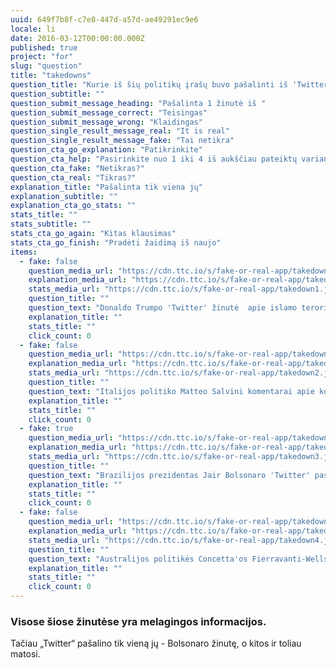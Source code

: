 ```yaml
---
uuid: 649f7b8f-c7e8-447d-a57d-ae49291ec9e6
locale: li
date: 2016-03-12T00:00:00.000Z
published: true
project: "for"
slug: "question"
title: "takedowns"
question_title: "Kurie iš šių politikų įrašų buvo pašalinti iš 'Twitter'?"
question_subtitle: ""
question_submit_message_heading: "Pašalinta 1 žinutė iš "
question_submit_message_correct: "Teisingas"
question_submit_message_wrong: "Klaidingas"
question_single_result_message_real: "It is real"
question_single_result_message_fake: "Tai netikra"
question_cta_go_explanation: "Patikrinkite"
question_cta_help: "Pasirinkite nuo 1 iki 4 iš aukščiau pateiktų variantų!"
question_cta_fake: "Netikras?"
question_cta_real: "Tikras?"
explanation_title: "Pašalinta tik viena jų"
explanation_subtitle: ""
explanation_cta_go_stats: ""
stats_title: ""
stats_subtitle: ""
stats_cta_go_again: "Kitas klausimas"
stats_cta_go_finish: "Pradėti žaidimą iš naujo"
items:
  - fake: false
    question_media_url: "https://cdn.ttc.io/s/fake-or-real-app/takedown1.jpg"
    explanation_media_url: "https://cdn.ttc.io/s/fake-or-real-app/takedown1.jpg"
    stats_media_url: "https://cdn.ttc.io/s/fake-or-real-app/takedown1.jpg"
    question_title: ""
    question_text: "Donaldo Trumpo 'Twitter' žinutė  apie islamo terorizmą, skirta Theresa'i May"
    explanation_title: ""
    stats_title: ""
    click_count: 0
  - fake: false
    question_media_url: "https://cdn.ttc.io/s/fake-or-real-app/takedown2.jpg"
    explanation_media_url: "https://cdn.ttc.io/s/fake-or-real-app/takedown2.jpg"
    stats_media_url: "https://cdn.ttc.io/s/fake-or-real-app/takedown2.jpg"
    question_title: ""
    question_text: "Italijos politiko Matteo Salvini komentarai apie koronaviruso mitus"
    explanation_title: ""
    stats_title: ""
    click_count: 0
  - fake: true
    question_media_url: "https://cdn.ttc.io/s/fake-or-real-app/takedown3.jpg"
    explanation_media_url: "https://cdn.ttc.io/s/fake-or-real-app/takedown3.jpg"
    stats_media_url: "https://cdn.ttc.io/s/fake-or-real-app/takedown3.jpg"
    question_title: ""
    question_text: "Brazilijos prezidentas Jair Bolsonaro 'Twitter' paskelbė vaizdo įrašą, kuriame matosi fabrikai, likę veikti nepaprastosios koronaviruso situacijos metu, užsimenant, kad tokia padėtis kelia grėsmę žmonių sveikatai"
    explanation_title: ""
    stats_title: ""
    click_count: 0
  - fake: false
    question_media_url: "https://cdn.ttc.io/s/fake-or-real-app/takedown4.jpg"
    explanation_media_url: "https://cdn.ttc.io/s/fake-or-real-app/takedown4.jpg"
    stats_media_url: "https://cdn.ttc.io/s/fake-or-real-app/takedown4.jpg"
    question_title: ""
    question_text: "Australijos politikės Concetta'os Fierravanti-Wells teiginys, kad miškų gaisrus sukėlė padegėjai"
    explanation_title: ""
    stats_title: ""
    click_count: 0
---
```

### Visose šiose žinutėse yra melagingos informacijos.

 Tačiau „Twitter“ pašalino tik vieną jų - Bolsonaro žinutę, o kitos ir toliau matosi.
